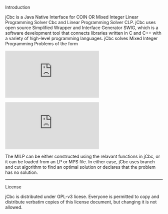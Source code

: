 Introduction

jCbc is a Java Native Interface for COIN OR Mixed Integer Linear Programming Solver Cbc and Linear Programming Solver CLP. jCbc  uses open source Simplified Wrapper and Interface Generator SWIG, which is a software development tool that connects libraries written in C and C++ with a variety of high-level programming languages. jCbc solves Mixed Integer Programming Problems of the form 

![equation](http://www.sciweavers.org/tex2img.php?eq=%5Cbegin%7Beqnarray%2A%7D%0A%09%5Cbegin%7Barray%7D%7Blllrr%7D%0A%09%09%5Cmbox%7Bmin%7D%20%26%20c%5ETx%20%5C%5C%0A%09%09%5Cmbox%7Bs.t.%7D%26%20Ax%5Clesseqqgtr%20b%26%26%28MILP%29%5C%5C%0A%09%09%26%20l%5Cleq%20x%20%5Cleq%20u%20%5C%5C%0A%09%09%26%20x_i%20%5Cin%20%5Cmathbb%7BZ%7D%5C%20%20%5Cforall%20i%5Cin%20I%2C%5C%5C%0A%09%5Cend%7Barray%7D%0A%5Cend%7Beqnarray%2A%7D%0A&bc=White&fc=Black&im=png&fs=12&ff=arev&edit=0)


![equation](http://www.sciweavers.org/tex2img.php?eq=1%2Bsin%28mc%5E2%29&bc=White&fc=Black&im=jpg&fs=12&ff=arev&edit=)


The MILP can be either constructed using the relavant functions in jCbc, or it can be loaded from an LP or MPS file. In either case, jCbc uses branch and cut algorithm to find an optimal solution or declares that the problem has no solution. 




*********************************************************************************
License 

jCbc is distributed under GPL-v3 licese. Everyone is permitted to copy and distribute verbatim copies of this license document, but changing it is not allowed.



